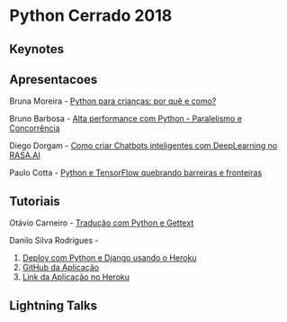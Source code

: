 # Python Cerrado 2018

## Keynotes

## Apresentacoes

Bruna Moreira - [Python para crianças: por quê e como?](https://goo.gl/nx6XrC)

Bruno Barbosa - [Alta performance com Python - Paralelismo e Concorrência](alta-performance-com-python.pdf)

Diego Dorgam - [Como criar Chatbots inteligentes com DeepLearning no RASA.AI](apr-PythonCerrado-rasa-ai.pdf)

Paulo Cotta - [Python e TensorFlow quebrando barreiras e fronteiras](quebrando-barreiras-com-tensorflow.pdf)


## Tutoriais

Otávio Carneiro - [Tradução com Python e Gettext](https://github.com/ocarneiro/oficina-gettext)

Danilo Silva Rodrigues -
1. [Deploy com Python e Django usando o Heroku](https://docs.google.com/presentation/d/1m3orw6_Y2WgTH1CTFKct-L5DIpyGvXtED8HOa0Z5K_8/edit?usp=sharing)
2. [GitHub da Aplicação](https://github.com/daniloroddrigues/danilo-motors)
3. [Link da Aplicação no Heroku](https://danilo-motors.herokuapp.com/)

## Lightning Talks
